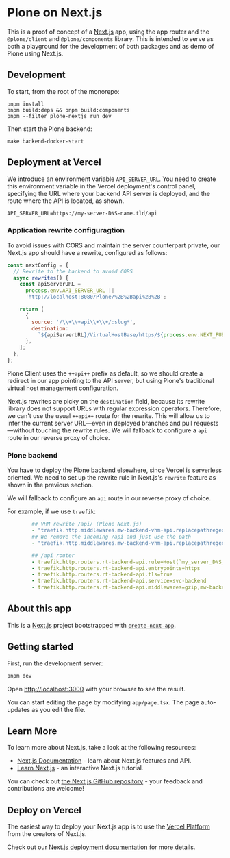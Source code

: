 # Plone on Next.js

This is a proof of concept of a [Next.js](https://nextjs.org) app, using the app router and the `@plone/client` and `@plone/components` library. This is intended to serve as both a playground for the development of both packages and as demo of Plone using Next.js.

## Development

To start, from the root of the monorepo:

```shell
pnpm install
pnpm build:deps && pnpm build:components
pnpm --filter plone-nextjs run dev
```

Then start the Plone backend:

```shell
make backend-docker-start
```

## Deployment at Vercel


We introduce an environment variable `API_SERVER_URL`.
You need to create this environment variable in the Vercel deployment's control panel, specifying the URL where your backend API server is deployed, and the route where the API is located, as shown.

```shell
API_SERVER_URL=https://my-server-DNS-name.tld/api
```

### Application rewrite configuragtion

To avoid issues with CORS and maintain the server counterpart private, our Next.js app should have a rewrite, configured as follows:

```jsx
const nextConfig = {
  // Rewrite to the backend to avoid CORS
  async rewrites() {
    const apiServerURL =
      process.env.API_SERVER_URL ||
      'http://localhost:8080/Plone/%2B%2Bapi%2B%2B';

    return [
      {
        source: '/\\+\\+api\\+\\+/:slug*',
        destination:
          `${apiServerURL}/VirtualHostBase/https/${process.env.NEXT_PUBLIC_VERCEL_URL}%3A443/Plone/%2B%2Bapi%2B%2B/VirtualHostRoot/:slug*`,
      },
    ];
  },
};
```

Plone Client uses the `++api++` prefix as default, so we should create a redirect in our app pointing to the API server, but using Plone's traditional virtual host management configuration.

Next.js rewrites are picky on the `destination` field, because its rewrite library does not support URLs with regular expression operators.
Therefore, we can't use the usual `++api++` route for the rewrite.
This will allow us to infer the current server URL—even in deployed branches and pull requests—without touching the rewrite rules.
We will fallback to configure a `api` route in our reverse proxy of choice.

### Plone backend

You have to deploy the Plone backend elsewhere, since Vercel is serverless oriented.
We need to set up the rewrite rule in Next.js's `rewrite` feature as shown in the previous section.

We will fallback to configure an `api` route in our reverse proxy of choice.

For example, if we use `traefik`:

```yaml
        ## VHM rewrite /api/ (Plone Next.js)
        - "traefik.http.middlewares.mw-backend-vhm-api.replacepathregex.regex=^/api($$|/.*)"
        ## We remove the incoming /api and just use the path
        - "traefik.http.middlewares.mw-backend-vhm-api.replacepathregex.replacement=$$1"

        ## /api router
        - traefik.http.routers.rt-backend-api.rule=Host(`my_server_DNS_name`) && PathPrefix(`/api`)
        - traefik.http.routers.rt-backend-api.entrypoints=https
        - traefik.http.routers.rt-backend-api.tls=true
        - traefik.http.routers.rt-backend-api.service=svc-backend
        - traefik.http.routers.rt-backend-api.middlewares=gzip,mw-backend-vhm-api
```

## About this app

This is a [Next.js](https://nextjs.org/) project bootstrapped with [`create-next-app`](https://github.com/vercel/next.js/tree/canary/packages/create-next-app).

## Getting started

First, run the development server:

```bash
pnpm dev
```

Open [http://localhost:3000](http://localhost:3000) with your browser to see the result.

You can start editing the page by modifying `app/page.tsx`. The page auto-updates as you edit the file.

## Learn More

To learn more about Next.js, take a look at the following resources:

- [Next.js Documentation](https://nextjs.org/docs) - learn about Next.js features and API.
- [Learn Next.js](https://nextjs.org/learn) - an interactive Next.js tutorial.

You can check out [the Next.js GitHub repository](https://github.com/vercel/next.js/) - your feedback and contributions are welcome!

## Deploy on Vercel

The easiest way to deploy your Next.js app is to use the [Vercel Platform](https://vercel.com/new) from the creators of Next.js.

Check out our [Next.js deployment documentation](https://nextjs.org/docs/pages/building-your-application/deploying) for more details.
